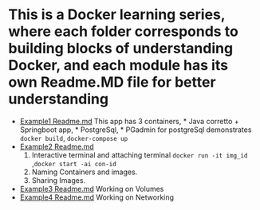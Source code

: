 # This is a Docker learning series, where each folder corresponds to building blocks of understanding Docker, and each module has its own Readme.MD file for better understanding

* [Example1 Readme.md](https://github.com/athermalla/docker/blob/main/Example1/Readme.md)
    This app has 3 containers, * Java corretto + Springboot app, * PostgreSql, * PGadmin for postgreSql
    demonstrates `docker build`, `docker-compose up`
* [Example2 Readme.md](https://github.com/athermalla/docker/blob/main/Example2/Readme.md)
    1. Interactive terminal and attaching terminal `docker run -it img_id` ,`docker start -ai con-id`
    2. Naming Containers and images.
    3. Sharing Images. 
* [Example3 Readme.md](https://github.com/athermalla/docker/blob/main/Example3-Volumes/Readme.md)
    Working on Volumes
* [Example4 Readme.md](https://github.com/athermalla/docker/blob/main/Example4-Networks/Readme.md)
    Working on Networking
